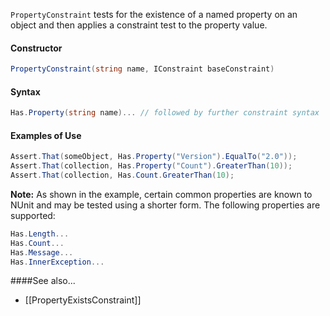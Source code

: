 `PropertyConstraint` tests for the existence of a named property on an object and then
applies a constraint test to the property value.

<h4>Constructor</h4>

```C#
PropertyConstraint(string name, IConstraint baseConstraint)
```

<h4>Syntax</h4>

```C#
Has.Property(string name)... // followed by further constraint syntax
```

<h4>Examples of Use</h4>

```C#
Assert.That(someObject, Has.Property("Version").EqualTo("2.0"));
Assert.That(collection, Has.Property("Count").GreaterThan(10));
Assert.That(collection, Has.Count.GreaterThan(10);
```

**Note:** As shown in the example, certain common properties are known to NUnit and 
may be tested using a shorter form. The following properties are supported:

```C#
Has.Length...
Has.Count...
Has.Message...
Has.InnerException...
```

####See also...
 * [[PropertyExistsConstraint]]